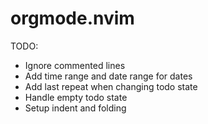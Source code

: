 # orgmode.nvim

TODO:

* Ignore commented lines
* Add time range and date range for dates
* Add last repeat when changing todo state
* Handle empty todo state
* Setup indent and folding
